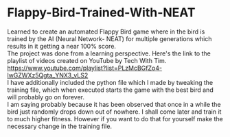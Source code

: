 # Flappy-Bird-Trained-With-NEAT
Learned to create an automated Flappy Bird game where in the bird is trained by the AI (Neural Network- NEAT) for multiple generations which results in it getting a near 100% score.<br>
The project was done from a learning perspective. Here's the link to the playlist of videos created on YouTube by Tech With Tim.<br>
https://www.youtube.com/playlist?list=PLzMcBGfZo4-lwGZWXz5Qgta_YNX3_vLS2<br>
I have additionally included the python file which I made by tweaking the training file, which when executed starts the game with the best bird and will probably go on forever.<br>
I am saying probably because it has been observed that once in a while the bird just randomly drops down out of nowhere. I shall come later and train it to much higher fitness. However if you want to do that for yourself make the necessary change in the training file.<br>
